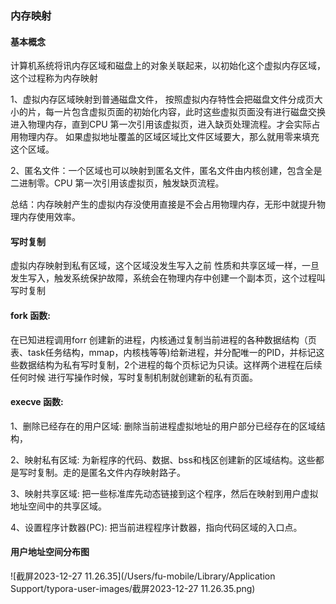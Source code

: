### 内存映射

#### 基本概念

计算机系统将讯内存区域和磁盘上的对象关联起来，以初始化这个虚拟内存区域，这个过程称为内存映射

1、虚拟内存区域映射到普通磁盘文件， 按照虚拟内存特性会把磁盘文件分成页大小的片，每一片包含虚拟页面的初始化内容，此时这些虚拟页面没有进行磁盘交换进入物理内存，直到CPU 第一次引用该虚拟页，进入缺页处理流程。才会实际占用物理内存。 如果虚拟地址覆盖的区域区域比文件区域要大，那么就用零来填充这个区域。

2、匿名文件：一个区域也可以映射到匿名文件，匿名文件由内核创建，包含全是二进制零。CPU 第一次引用该虚拟页，触发缺页流程。

总结：内存映射产生的虚拟内存没使用直接是不会占用物理内存，无形中就提升物理内存使用效率。



#### 写时复制

虚拟内存映射到私有区域，这个区域没发生写入之前 性质和共享区域一样，一旦发生写入，触发系统保护故障，系统会在物理内存中创建一个副本页，这个过程叫写时复制

#### fork 函数:

在已知进程调用forr 创建新的进程，内核通过复制当前进程的各种数据结构（页表、task任务结构，mmap，内核栈等等)给新进程，并分配唯一的PID，并标记这些数据结构为私有写时复制，2个进程的每个页标记为只读。这样两个进程在后续任何时候 进行写操作时候，写时复制机制就创建新的私有页面。

#### execve 函数:

1、删除已经存在的用户区域: 删除当前进程虚拟地址的用户部分已经存在的区域结构，

2、映射私有区域: 为新程序的代码、数据、bss和栈区创建新的区域结构。这些都是写时复制。走的是匿名文件内存映射路子。

3、映射共享区域: 把一些标准库先动态链接到这个程序，然后在映射到用户虚拟地址空间中的共享区域。

4、设置程序计数器(PC):  把当前进程程序计数器，指向代码区域的入口点。

#### 用户地址空间分布图

![截屏2023-12-27 11.26.35](/Users/fu-mobile/Library/Application Support/typora-user-images/截屏2023-12-27 11.26.35.png)